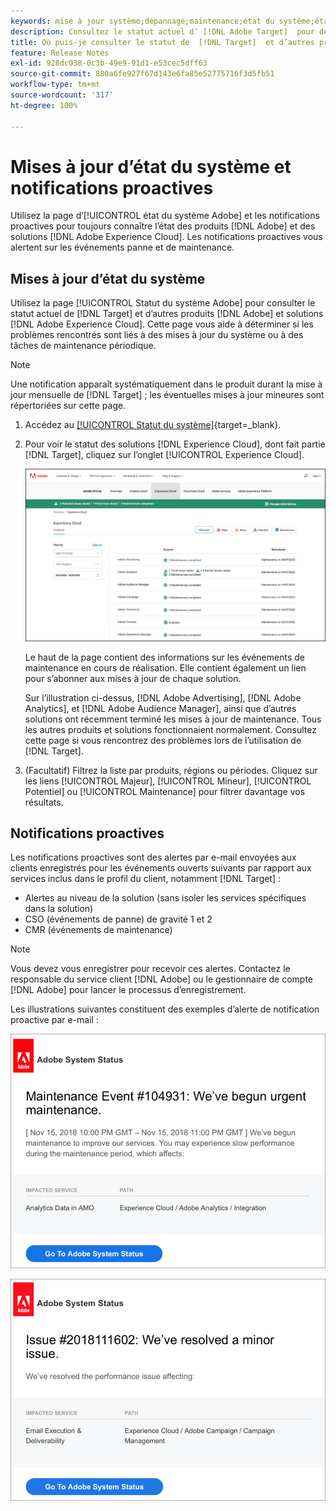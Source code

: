 ```yaml
---
keywords: mise à jour système;dépannage;maintenance;état du système;état de mise à jour
description: Consultez le statut actuel d’ [!DNL Adobe Target]  pour déterminer si les éventuels problèmes que vous rencontrez sont liés à des mises à jour du système ou à des tâches de maintenance périodique.
title: Où puis-je consulter le statut de  [!DNL Target]  et d’autres produits  [!DNL Adobe]  ?
feature: Release Notes
exl-id: 928dc038-0c3b-49e9-91d1-e53cec5dff63
source-git-commit: 880a6fe927f67d143e6fa85e52775716f3d5fb51
workflow-type: tm+mt
source-wordcount: '317'
ht-degree: 100%

---
```


# Mises à jour d’état du système et notifications proactives

Utilisez la page d’[!UICONTROL état du système Adobe] et les notifications proactives pour toujours connaître l’état des produits [!DNL Adobe] et des solutions [!DNL Adobe Experience Cloud]. Les notifications proactives vous alertent sur les événements panne et de maintenance.

## Mises à jour d’état du système

Utilisez la page [!UICONTROL Statut du système Adobe] pour consulter le statut actuel de [!DNL Target] et d’autres produits [!DNL Adobe] et solutions [!DNL Adobe Experience Cloud]. Cette page vous aide à déterminer si les problèmes rencontrés sont liés à des mises à jour du système ou à des tâches de maintenance périodique.

>[!NOTE]
>
>Une notification apparaît systématiquement dans le produit durant la mise à jour mensuelle de [!DNL Target] ; les éventuelles mises à jour mineures sont répertoriées sur cette page.

1. Accédez au [[!UICONTROL Statut du système]](https://status.adobe.com/fr){target=_blank}.

1. Pour voir le statut des solutions [!DNL Experience Cloud], dont fait partie [!DNL Target], cliquez sur l’onglet [!UICONTROL Experience Cloud].

   ![image system_status](assets/system_status.png)

   Le haut de la page contient des informations sur les événements de maintenance en cours de réalisation. Elle contient également un lien pour s’abonner aux mises à jour de chaque solution.

   Sur l’illustration ci-dessus, [!DNL Adobe Advertising], [!DNL Adobe Analytics], et [!DNL Adobe Audience Manager], ainsi que d’autres solutions ont récemment terminé les mises à jour de maintenance. Tous les autres produits et solutions fonctionnaient normalement. Consultez cette page si vous rencontrez des problèmes lors de l’utilisation de [!DNL Target].

1. (Facultatif) Filtrez la liste par produits, régions ou périodes. Cliquez sur les liens [!UICONTROL Majeur], [!UICONTROL Mineur], [!UICONTROL Potentiel] ou [!UICONTROL Maintenance] pour filtrer davantage vos résultats.

## Notifications proactives

Les notifications proactives sont des alertes par e-mail envoyées aux clients enregistrés pour les événements ouverts suivants par rapport aux services inclus dans le profil du client, notamment [!DNL Target] :

* Alertes au niveau de la solution (sans isoler les services spécifiques dans la solution)
* CSO (événements de panne) de gravité 1 et 2
* CMR (événements de maintenance)

>[!NOTE]
>
>Vous devez vous enregistrer pour recevoir ces alertes. Contactez le responsable du service client [!DNL Adobe] ou le gestionnaire de compte [!DNL Adobe] pour lancer le processus d’enregistrement.

Les illustrations suivantes constituent des exemples d’alerte de notification proactive par e-mail :

![Notification proactive 1](/help/main/r-release-notes/assets/proactive-notification-1.png)

![Notification proactive 2](/help/main/r-release-notes/assets/proactive-notification-2.png)
